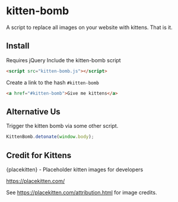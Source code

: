 # kitten-bomb
A script to replace all images on your website with kittens. That is it.
## Install
Requires jQuery
Include the kitten-bomb script
```html
<script src="kitten-bomb.js"></script>
```
Create a link to the hash `#kitten-bomb`
```html
<a href="#kitten-bomb">Give me kittens</a>
```
## Alternative Us
Trigger the kitten bomb via some other script.
```javascript
KittenBomb.detonate(window.body);
```
## Credit for Kittens
{placekitten} - Placeholder kitten images for developers

https://placekitten.com/

See https://placekitten.com/attribution.html for image credits.
